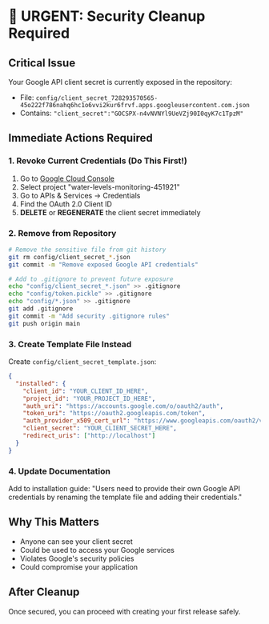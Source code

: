 # 🚨 URGENT: Security Cleanup Required

## Critical Issue
Your Google API client secret is currently exposed in the repository:
- File: `config/client_secret_728293570565-45o222f786nahq6hc1o6vvi2kur6frvf.apps.googleusercontent.com.json`
- Contains: `"client_secret":"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"`

## Immediate Actions Required

### 1. Revoke Current Credentials (Do This First!)
1. Go to [Google Cloud Console](https://console.cloud.google.com/)
2. Select project "water-levels-monitoring-451921"
3. Go to APIs & Services → Credentials
4. Find the OAuth 2.0 Client ID
5. **DELETE** or **REGENERATE** the client secret immediately

### 2. Remove from Repository
```bash
# Remove the sensitive file from git history
git rm config/client_secret_*.json
git commit -m "Remove exposed Google API credentials"

# Add to .gitignore to prevent future exposure
echo "config/client_secret_*.json" >> .gitignore
echo "config/token.pickle" >> .gitignore
echo "config/*.json" >> .gitignore
git add .gitignore
git commit -m "Add security .gitignore rules"
git push origin main
```

### 3. Create Template File Instead
Create `config/client_secret_template.json`:
```json
{
  "installed": {
    "client_id": "YOUR_CLIENT_ID_HERE",
    "project_id": "YOUR_PROJECT_ID_HERE",
    "auth_uri": "https://accounts.google.com/o/oauth2/auth",
    "token_uri": "https://oauth2.googleapis.com/token",
    "auth_provider_x509_cert_url": "https://www.googleapis.com/oauth2/v1/certs",
    "client_secret": "YOUR_CLIENT_SECRET_HERE",
    "redirect_uris": ["http://localhost"]
  }
}
```

### 4. Update Documentation
Add to installation guide:
"Users need to provide their own Google API credentials by renaming the template file and adding their credentials."

## Why This Matters
- Anyone can see your client secret
- Could be used to access your Google services
- Violates Google's security policies
- Could compromise your application

## After Cleanup
Once secured, you can proceed with creating your first release safely.
